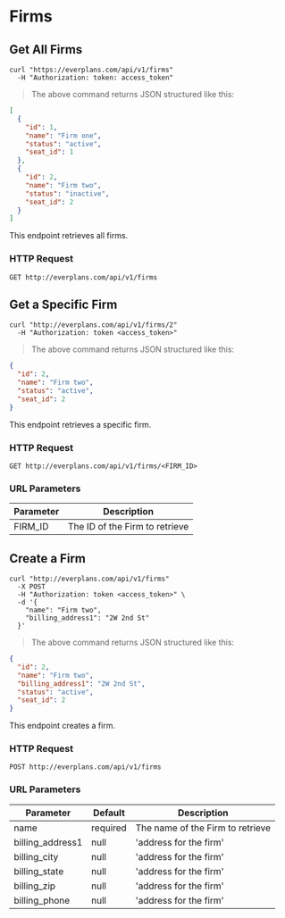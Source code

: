 # Firms

## Get All Firms


```shell
curl "https://everplans.com/api/v1/firms"
  -H "Authorization: token: access_token"
```

> The above command returns JSON structured like this:

```json
[
  {
    "id": 1,
    "name": "Firm one",
    "status": "active",
    "seat_id": 1
  },
  {
    "id": 2,
    "name": "Firm two",
    "status": "inactive",
    "seat_id": 2
  }
]
```

This endpoint retrieves all firms.

### HTTP Request

`GET http://everplans.com/api/v1/firms`

## Get a Specific Firm

```shell
curl "http://everplans.com/api/v1/firms/2"
  -H "Authorization: token <access_token>"
```

> The above command returns JSON structured like this:

```json
{
  "id": 2,
  "name": "Firm two",
  "status": "active",
  "seat_id": 2
}
```

This endpoint retrieves a specific firm.


### HTTP Request

`GET http://everplans.com/api/v1/firms/<FIRM_ID>`

### URL Parameters

Parameter | Description
--------- | -----------
FIRM_ID | The ID of the Firm to retrieve


## Create a Firm

```shell
curl "http://everplans.com/api/v1/firms"
  -X POST
  -H "Authorization: token <access_token>" \
  -d '{
    "name": "Firm two",
    "billing_address1": "2W 2nd St"
  }'
```

> The above command returns JSON structured like this:

```json
{
  "id": 2,
  "name": "Firm two",
  "billing_address1": "2W 2nd St",
  "status": "active",
  "seat_id": 2
}
```

This endpoint creates a firm.


### HTTP Request

`POST http://everplans.com/api/v1/firms`

### URL Parameters

Parameter | Default | Description
--------- | ------- | -----------
name | required | The name of the Firm to retrieve
billing_address1 | null | 'address for the firm'
billing_city | null | 'address for the firm'
billing_state | null | 'address for the firm'
billing_zip | null | 'address for the firm'
billing_phone | null | 'address for the firm'
